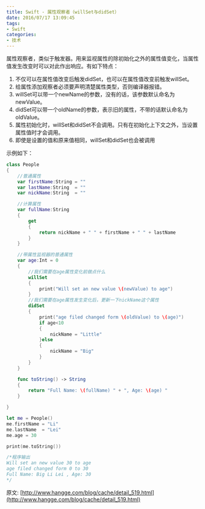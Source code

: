 ```yaml
---
title: Swift - 属性观察者（willSet与didSet）
date: 2016/07/17 13:09:45
tags:
- Swift
categories:
- 技术
---
```


属性观察者，类似于触发器。用来监视属性的除初始化之外的属性值变化，当属性值发生改变时可以对此作出响应。有如下特点：

1. 不仅可以在属性值改变后触发didSet，也可以在属性值改变前触发willSet。
2. 给属性添加观察者必须要声明清楚属性类型，否则编译器报错。
3. willSet可以带一个newName的参数，没有的话，该参数默认命名为newValue。
4. didSet可以带一个oldName的参数，表示旧的属性，不带的话默认命名为oldValue。
5. 属性初始化时，willSet和didSet不会调用。只有在初始化上下文之外，当设置属性值时才会调用。
6. 即使是设置的值和原来值相同，willSet和didSet也会被调用

示例如下：

```swift
class People
{
    //普通属性
    var firstName:String = ""
    var lastName:String  = ""
    var nickName:String  = ""

    //计算属性
    var fullName:String
    {
        get
        {
            return nickName + " " + firstName + " " + lastName
        }
    }

    //带属性监视器的普通属性
    var age:Int = 0
    {
        //我们需要在age属性变化前做点什么
        willSet
        {
            print("Will set an new value \(newValue) to age")
        }
        //我们需要在age属性发生变化后，更新一下nickName这个属性
        didSet
        {
            print("age filed changed form \(oldValue) to \(age)")
            if age<10
            {
                nickName = "Little"
            }else
            {
                nickName = "Big"
            }
        }
    }

    func toString() -> String
    {
        return "Full Name: \(fullName) " + ", Age: \(age) "
    }

}

let me = People()
me.firstName = "Li"
me.lastName  = "Lei"
me.age = 30

print(me.toString())

/*程序输出
Will set an new value 30 to age
age filed changed form 0 to 30
Full Name: Big Li Lei , Age: 30
*/
```

原文: [http://www.hangge.com/blog/cache/detail_519.html](http://www.hangge.com/blog/cache/detail_519.html)
